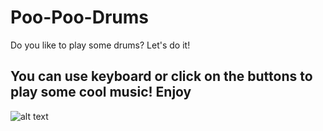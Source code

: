 # Poo-Poo-Drums
Do you like to play some drums? Let's do it!

## You can use keyboard or click on the buttons to play some cool music! Enjoy
![alt text](http://url/to/img.png)
